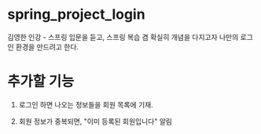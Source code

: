 # spring_project_login
김영한 인강 - 스프링 입문을 듣고, 스프링 복습 겸 확실히 개념을 다지고자 나만의 로그인 환경을 만드려고 한다. 


# 추가할 기능 

1. 로그인 하면 나오는 정보들을 회원 목록에 기재.

2. 회원 정보가 중복되면, "이미 등록된 회원입니다" 알림
